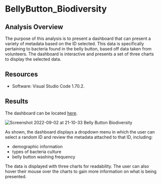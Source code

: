 # BellyButton_Biodiversity
## Analysis Overview
The purpose of this analysis is to present a dashboard that can present a variety of metadata based on the ID selected. This data is specifically pertaining to bacteria found in the belly button, based off data taken from volunteers. The dashboard is interactive and presents a set of three charts to display the selected data.

## Resources
  * Software: Visual Studio Code 1.70.2.

## Results
The dashboard can be located [here](https://nzahbihi.github.io/BellyButton_Biodiversity/).

![Screenshot 2022-09-02 at 21-10-33 Belly Button Biodiversity](https://user-images.githubusercontent.com/106129195/188255473-00c0b726-6af3-4b44-bf68-0257e5b4f2bc.png)

As shown, the dashboard displays a dropdown menu in which the user can select a random ID and review the metadata attached to that ID, including:
* demographic information
* types of bacteria culture
* belly button washing frequency

The data is displayed with three charts for readability. The user can also hover their mouse over the charts to gain more information on what is being presented.
